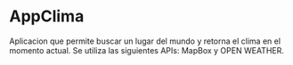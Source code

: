 # AppClima
Aplicacion que permite buscar un lugar del mundo y retorna el clima en el momento actual.
Se utiliza las siguientes APIs: MapBox y OPEN WEATHER.